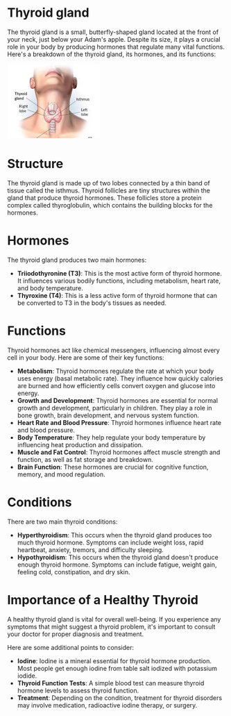 # Thyroid gland

The thyroid gland is a small, butterfly-shaped gland located at the front of your neck, just below your Adam's apple.  Despite its size, it plays a crucial role in your body by producing hormones that regulate many vital functions. Here's a breakdown of the thyroid gland, its hormones, and its functions:

![thyroid](images/thyroid.jpeg "thyroid")

# Structure

The thyroid gland is made up of two lobes connected by a thin band of tissue called the isthmus.  Thyroid follicles are tiny structures within the gland that produce thyroid hormones.  These follicles store a protein complex called thyroglobulin, which contains the building blocks for the hormones.

# Hormones

The thyroid gland produces two main hormones:

- **Triiodothyronine (T3)**: This is the most active form of thyroid hormone. It influences various bodily functions, including metabolism, heart rate, and body temperature.
- **Thyroxine (T4)**: This is a less active form of thyroid hormone that can be converted to T3 in the body's tissues as needed.

# Functions

Thyroid hormones act like chemical messengers, influencing almost every cell in your body. Here are some of their key functions:

- **Metabolism**: Thyroid hormones regulate the rate at which your body uses energy (basal metabolic rate). They influence how quickly calories are burned and how efficiently cells convert oxygen and glucose into energy.
- **Growth and Development**: Thyroid hormones are essential for normal growth and development, particularly in children. They play a role in bone growth, brain development, and nervous system function.
- **Heart Rate and Blood Pressure**: Thyroid hormones influence heart rate and blood pressure.
- **Body Temperature**: They help regulate your body temperature by influencing heat production and dissipation.
- **Muscle and Fat Control**: Thyroid hormones affect muscle strength and function, as well as fat storage and breakdown.
- **Brain Function**: These hormones are crucial for cognitive function, memory, and mood regulation.

# Conditions

There are two main thyroid conditions:

- **Hyperthyroidism**: This occurs when the thyroid gland produces too much thyroid hormone. Symptoms can include weight loss, rapid heartbeat, anxiety, tremors, and difficulty sleeping.
- **Hypothyroidism**: This occurs when the thyroid gland doesn't produce enough thyroid hormone. Symptoms can include fatigue, weight gain, feeling cold, constipation, and dry skin.

# Importance of a Healthy Thyroid

A healthy thyroid gland is vital for overall well-being.  If you experience any symptoms that might suggest a thyroid problem, it's important to consult your doctor for proper diagnosis and treatment.

Here are some additional points to consider:

- **Iodine**: Iodine is a mineral essential for thyroid hormone production. Most people get enough iodine from table salt iodized with potassium iodide.
- **Thyroid Function Tests**: A simple blood test can measure thyroid hormone levels to assess thyroid function.
- **Treatment**: Depending on the condition, treatment for thyroid disorders may involve medication, radioactive iodine therapy, or surgery.